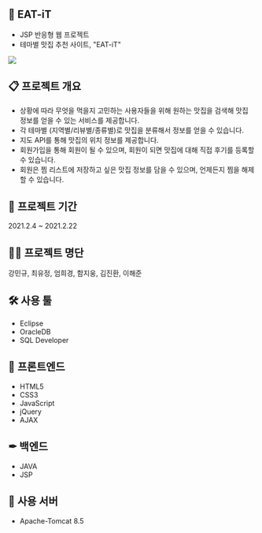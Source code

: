 ## 🍕 EAT-iT
* JSP 반응형 웹 프로젝트
* 테마별 맛집 추천 사이트, "EAT-iT"
<img src="/Docs/eatit.gif">


## 📋 프로젝트 개요
* 상황에 따라 무엇을 먹을지 고민하는 사용자들을 위해 원하는 맛집을 검색해 맛집 정보를 얻을 수 있는 서비스를 제공합니다.
* 각 테마별 (지역별/리뷰별/종류별)로 맛집을 분류해서 정보를 얻을 수 있습니다.
* 지도 API를 통해 맛집의 위치 정보를 제공합니다.
* 회원가입을 통해 회원이 될 수 있으며, 회원이 되면 맛집에 대해 직접 후기를 등록할 수 있습니다.
* 회원은 찜 리스트에 저장하고 싶은 맛집 정보를 담을 수 있으며, 언제든지 찜을 해제할 수 있습니다.


## 📅 프로젝트 기간
2021.2.4 ~ 2021.2.22


## 👫👬 프로젝트 명단
강민규, 최유정, 엄희경, 함지웅, 김진환, 이해준


## 🛠 사용 툴
* Eclipse
* OracleDB
* SQL Developer


## 🎈 프론트엔드
* HTML5
* CSS3
* JavaScript
* jQuery
* AJAX


## ✒ 백엔드
* JAVA
* JSP


## 📌 사용 서버
* Apache-Tomcat 8.5
